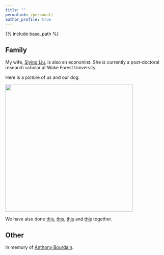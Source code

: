 ```yaml
---
title: ""
permalink: /personal/
author_profile: true
---
```

{% include base_path %}

## Family

My wife, [Siying Liu](https://SiyingL.github.io), is also an economist. She is currently a post-doctoral research scholar at Wake Forest University.

Here is a picture of us and our dog.

<img src="https://Dajun-Lin.github.io/images/FamilyShot1.jpg" width="400" height="400" />

We have also done [this](https://www.dropbox.com/s/vi5ygh9rzqlsepj/FamilyShot2.jpg?dl=0), [this](https://www.dropbox.com/s/6eoqzkwjhi8rscz/IMG_2471.jpg?dl=0), [this](https://xkcd.com/557/) and [this](https://xkcd.com/162/) together.

## Other

In memory of [Anthony Bourdain](https://www.dropbox.com/s/5fkldjq4i7n3hzd/RememberingBourdain_20180608.txt?dl=0).
